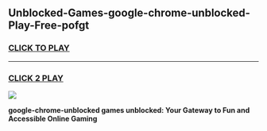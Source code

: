 
## Unblocked-Games-google-chrome-unblocked-Play-Free-pofgt
<h3>
<a href="https://premium76.site?title=google-chrome-unblocked&ref=12A">CLICK TO PLAY</a></h3>
<hr>

<h3>
<a href="https://premium76.site?title=google-chrome-unblocked&ref=12A">CLICK 2 PLAY</a>
  
</h3>

<a href="https://premium76.site?title=google-chrome-unblocked&ref=12A"><img src="https://clearcache.store/games.png"></a>


**google-chrome-unblocked games unblocked: Your Gateway to Fun and Accessible Online Gaming**
